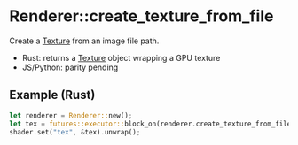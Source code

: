 # Renderer::create_texture_from_file

Create a [Texture](https://fragmentcolor.org/api/core/texture) from an image file path.

- Rust: returns a [Texture](https://fragmentcolor.org/api/core/texture) object wrapping a GPU texture
- JS/Python: parity pending

## Example (Rust)

```rust
let renderer = Renderer::new();
let tex = futures::executor::block_on(renderer.create_texture_from_file("./examples/assets/image.png")).unwrap();
shader.set("tex", &tex).unwrap();
```
